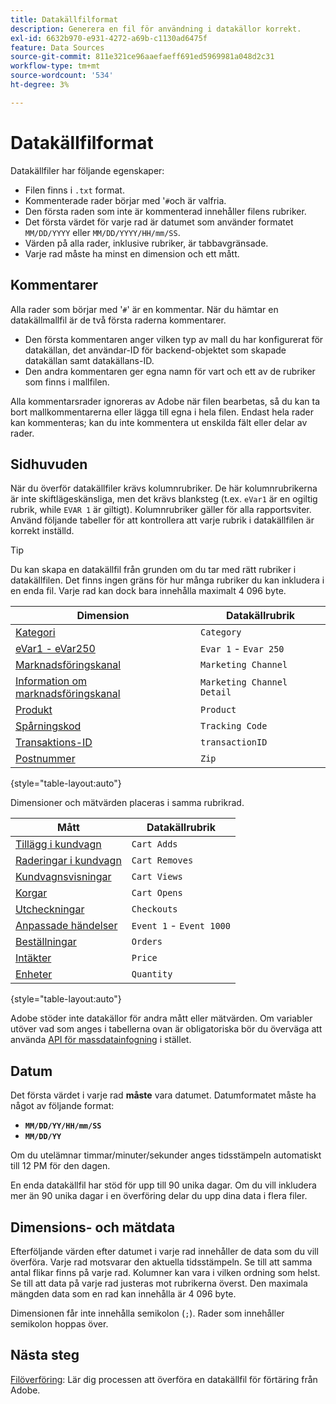 ```yaml
---
title: Datakällfilformat
description: Generera en fil för användning i datakällor korrekt.
exl-id: 6632b970-e931-4272-a69b-c1130ad6475f
feature: Data Sources
source-git-commit: 811e321ce96aaefaeff691ed5969981a048d2c31
workflow-type: tm+mt
source-wordcount: '534'
ht-degree: 3%

---
```


# Datakällfilformat

Datakällfiler har följande egenskaper:

* Filen finns i `.txt` format.
* Kommenterade rader börjar med &#39;`#`och är valfria.
* Den första raden som inte är kommenterad innehåller filens rubriker.
* Det första värdet för varje rad är datumet som använder formatet `MM/DD/YYYY` eller `MM/DD/YYYY/HH/mm/SS`.
* Värden på alla rader, inklusive rubriker, är tabbavgränsade.
* Varje rad måste ha minst en dimension och ett mått.

## Kommentarer

Alla rader som börjar med &#39;`#`&#39; är en kommentar. När du hämtar en datakällmallfil är de två första raderna kommentarer.

* Den första kommentaren anger vilken typ av mall du har konfigurerat för datakällan, det användar-ID för backend-objektet som skapade datakällan samt datakällans-ID.
* Den andra kommentaren ger egna namn för vart och ett av de rubriker som finns i mallfilen.

Alla kommentarsrader ignoreras av Adobe när filen bearbetas, så du kan ta bort mallkommentarerna eller lägga till egna i hela filen. Endast hela rader kan kommenteras; kan du inte kommentera ut enskilda fält eller delar av rader.

## Sidhuvuden

När du överför datakällfiler krävs kolumnrubriker. De här kolumnrubrikerna är inte skiftlägeskänsliga, men det krävs blanksteg (t.ex. `eVar1` är en ogiltig rubrik, while `EVAR 1` är giltigt). Kolumnrubriker gäller för alla rapportsviter. Använd följande tabeller för att kontrollera att varje rubrik i datakällfilen är korrekt inställd.

>[!TIP]
>
>Du kan skapa en datakällfil från grunden om du tar med rätt rubriker i datakällfilen. Det finns ingen gräns för hur många rubriker du kan inkludera i en enda fil. Varje rad kan dock bara innehålla maximalt 4 096 byte.

| Dimension | Datakällrubrik |
| --- | --- |
| [Kategori](/help/components/dimensions/category.md) | `Category` |
| [eVar1 - eVar250](/help/components/dimensions/evar.md) | `Evar 1` - `Evar 250` |
| [Marknadsföringskanal](/help/components/dimensions/marketing-channel.md) | `Marketing Channel` |
| [Information om marknadsföringskanal](/help/components/dimensions/marketing-detail.md) | `Marketing Channel Detail` |
| [Produkt](/help/components/dimensions/product.md) | `Product` |
| [Spårningskod](/help/components/dimensions/tracking-code.md) | `Tracking Code` |
| [Transaktions-ID](/help/implement/vars/page-vars/transactionid.md) | `transactionID` |
| [Postnummer](/help/components/dimensions/zip-code.md) | `Zip` |

{style="table-layout:auto"}

Dimensioner och mätvärden placeras i samma rubrikrad.

| Mått | Datakällrubrik |
| --- | --- |
| [Tillägg i kundvagn](/help/components/metrics/cart-additions.md) | `Cart Adds` |
| [Raderingar i kundvagn](/help/components/metrics/cart-removals.md) | `Cart Removes` |
| [Kundvagnsvisningar](/help/components/metrics/cart-views.md) | `Cart Views` |
| [Korgar](/help/components/metrics/carts.md) | `Cart Opens` |
| [Utcheckningar](/help/components/metrics/checkouts.md) | `Checkouts` |
| [Anpassade händelser](/help/components/metrics/custom-events.md) | `Event 1` - `Event 1000` |
| [Beställningar](/help/components/metrics/orders.md) | `Orders` |
| [Intäkter](/help/components/metrics/revenue.md) | `Price` |
| [Enheter](/help/components/metrics/units.md) | `Quantity` |

{style="table-layout:auto"}

Adobe stöder inte datakällor för andra mått eller mätvärden. Om variabler utöver vad som anges i tabellerna ovan är obligatoriska bör du överväga att använda [API för massdatainfogning](https://developer.adobe.com/analytics-apis/docs/2.0/guides/endpoints/bulk-data-insertion/) i stället.

## Datum

Det första värdet i varje rad **måste** vara datumet. Datumformatet måste ha något av följande format:

* **`MM/DD/YY/HH/mm/SS`**
* **`MM/DD/YY`**

Om du utelämnar timmar/minuter/sekunder anges tidsstämpeln automatiskt till 12 PM för den dagen.

En enda datakällfil har stöd för upp till 90 unika dagar. Om du vill inkludera mer än 90 unika dagar i en överföring delar du upp dina data i flera filer.

## Dimensions- och mätdata

Efterföljande värden efter datumet i varje rad innehåller de data som du vill överföra. Varje rad motsvarar den aktuella tidsstämpeln. Se till att samma antal flikar finns på varje rad. Kolumner kan vara i vilken ordning som helst. Se till att data på varje rad justeras mot rubrikerna överst. Den maximala mängden data som en rad kan innehålla är 4 096 byte.

Dimensionen får inte innehålla semikolon (`;`). Rader som innehåller semikolon hoppas över.

## Nästa steg

[Filöverföring](file-upload.md): Lär dig processen att överföra en datakällfil för förtäring från Adobe.
